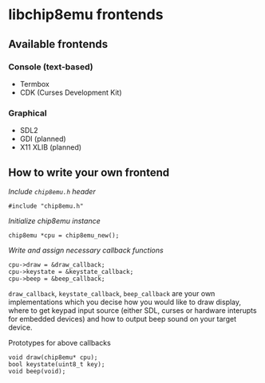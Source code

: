 # libchip8emu frontends

## Available frontends

### Console (text-based)

* Termbox
* CDK (Curses Development Kit)

### Graphical

* SDL2
* GDI (planned)
* X11 XLIB (planned)

## How to write your own frontend

*Include `chip8emu.h` header*

```
#include "chip8emu.h"
```

*Initialize chip8emu instance*

```
chip8emu *cpu = chip8emu_new();
```

*Write and assign necessary callback functions*

```
cpu->draw = &draw_callback;
cpu->keystate = &keystate_callback;
cpu->beep = &beep_callback;
```

`draw_callback`, `keystate_callback`, `beep_callback` are your own implementations which you decise how you would like to draw display, where to get keypad input source (either SDL, curses or hardware interupts for embedded devices) and how to output beep sound on your target device.

Prototypes for above callbacks

```
void draw(chip8emu* cpu);
bool keystate(uint8_t key);
void beep(void);
```


